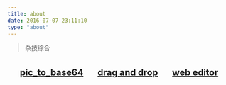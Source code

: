 ```yaml
---
title: about
date: 2016-07-07 23:11:10
type: "about"
---
```


> 杂技综合

　　<b style="font-size: 20px;" title="图片与base64码转换">[pic_to_base64](http://www.fukua777.cn/pic_to_base64/)</b>
　　<b style="font-size: 20px; display: inline-block; margin-top: 20px;" title="拖拽图片">[drag and drop](http://www.fukua777.cn/drag-and-drop/)</b>
　　<b style="font-size: 20px; display: inline-block; margin-top: 20px;" title="文本编辑">[web editor](http://www.fukua777.cn/web-editor/)</b>
